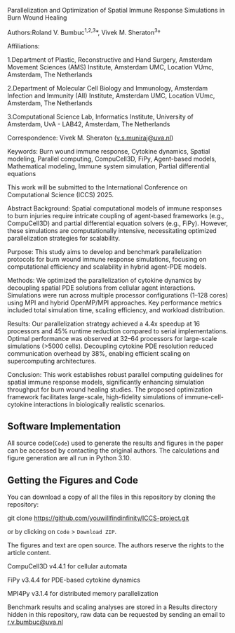 Parallelization and Optimization of Spatial Immune Response Simulations in Burn Wound Healing


Authors:Roland V. Bumbuc<sup>1,2,3</sup>*, Vivek M. Sheraton<sup>3</sup>†

Affiliations:

1.Department of Plastic, Reconstructive and Hand Surgery, Amsterdam Movement Sciences (AMS) Institute, Amsterdam UMC, Location VUmc, Amsterdam, The Netherlands

2.Department of Molecular Cell Biology and Immunology, Amsterdam Infection and Immunity (AII) Institute, Amsterdam UMC, Location VUmc, Amsterdam, The Netherlands

3.Computational Science Lab, Informatics Institute, University of Amsterdam, UvA - LAB42, Amsterdam, The Netherlands


Correspondence:
Vivek M. Sheraton (v.s.muniraj@uva.nl)

Keywords:
Burn wound immune response, Cytokine dynamics, Spatial modeling, Parallel computing, CompuCell3D, FiPy, Agent-based models, Mathematical modeling, Immune system simulation, Partial differential equations

This work will be submitted to the International Conference on Computational Science (ICCS) 2025.

Abstract
Background: Spatial computational models of immune responses to burn injuries require intricate coupling of agent-based frameworks (e.g., CompuCell3D) and partial differential equation solvers (e.g., FiPy). However, these simulations are computationally intensive, necessitating optimized parallelization strategies for scalability.

Purpose: This study aims to develop and benchmark parallelization protocols for burn wound immune response simulations, focusing on computational efficiency and scalability in hybrid agent-PDE models.

Methods: We optimized the parallelization of cytokine dynamics by decoupling spatial PDE solutions from cellular agent interactions. Simulations were run across multiple processor configurations (1–128 cores) using MPI and hybrid OpenMP/MPI approaches. Key performance metrics included total simulation time, scaling efficiency, and workload distribution.

Results: Our parallelization strategy achieved a 4.4x speedup at 16 processors and 45% runtime reduction compared to serial implementations. Optimal performance was observed at 32–64 processors for large-scale simulations (>5000 cells). Decoupling cytokine PDE resolution reduced communication overhead by 38%, enabling efficient scaling on supercomputing architectures.

Conclusion: This work establishes robust parallel computing guidelines for spatial immune response models, significantly enhancing simulation throughput for burn wound healing studies. The proposed optimization framework facilitates large-scale, high-fidelity simulations of immune-cell-cytokine interactions in biologically realistic scenarios.

## Software Implementation

All source code(`Code`) used to generate the results and figures in the paper can be accessed by contacting the original authors. The calculations and figure generation are all run in Python 3.10. 


## Getting the Figures and Code

You can download a copy of all the files in this repository by cloning the repository:

git clone https://github.com/youwillfindinfinity/ICCS-project.git

or by clicking on `Code` > `Download ZIP`.

The figures and text are open source. The authors reserve the rights to the article content.

CompuCell3D v4.4.1 for cellular automata

FiPy v3.4.4 for PDE-based cytokine dynamics

MPI4Py v3.1.4 for distributed memory parallelization

Benchmark results and scaling analyses are stored in a Results directory hidden in this repository, raw data can be requested by sending an email to r.v.bumbuc@uva.nl
